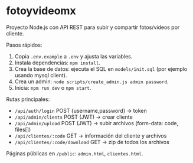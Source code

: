 # fotoyvideomx

Proyecto Node.js con API REST para subir y compartir fotos/videos por cliente.

Pasos rápidos:

1. Copia `.env.example` a `.env` y ajusta las variables.
2. Instala dependencias: `npm install`.
3. Crea la base de datos: ejecuta el SQL en `models/init.sql` (por ejemplo usando mysql client).
4. Crea un admin: `node scripts/create_admin.js admin password`.
5. Inicia: `npm run dev` o `npm start`.

Rutas principales:
- `/api/auth/login` POST {username,password} -> token
- `/api/admin/clients` POST (JWT) -> crear cliente
- `/api/admin/upload` POST (JWT) -> subir archivos (form-data: code, files[])
- `/api/clientes/:code` GET -> información del cliente y archivos
- `/api/clientes/:code/download` GET -> zip de todos los archivos

Páginas públicas en `/public`: `admin.html`, `clientes.html`.

